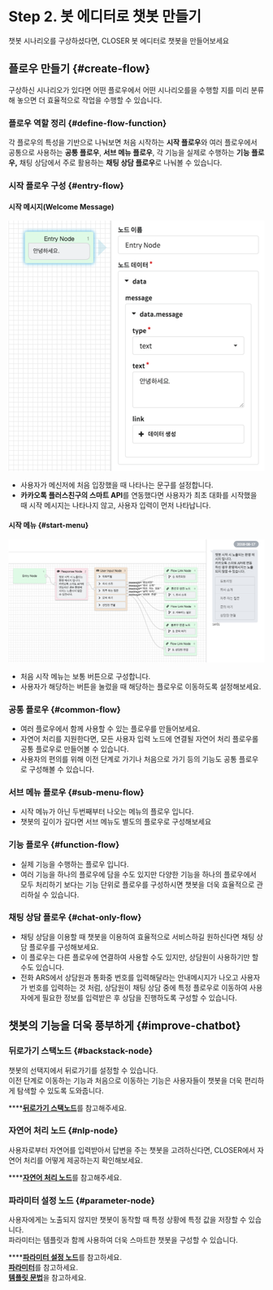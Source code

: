 # Step 2. 봇 에디터로 챗봇 만들기

챗봇 시나리오를 구상하셨다면, CLOSER 봇 에디터로 챗봇을 만들어보세요

## 플로우 만들기 {#create-flow}

구상하신 시나리오가 있다면 어떤 플로우에서 어떤 시나리오를을 수행할 지를 미리 분류해 놓으면 더 효율적으로 작업을 수행할 수 있습니다.

### 플로우 역할 정리 {#define-flow-function}

각 플로우의 특성을 기반으로 나눠보면 처음 시작하는 **시작 플로우**와 여러 플로우에서 공통으로 사용하는 **공통 플로우**, **서브 메뉴 플로우**, 각 기능을 실제로 수행하는 **기능 플로우,** 채팅 상담에서 주로 활용하는 **채팅 상담 플로우**로 나눠볼 수 있습니다.

### 시작 플로우 구성 {#entry-flow}

#### 시작 메시지\(Welcome Message\)

![](../../.gitbook/assets/guide_%20%2817%29.png)

* 사용자가 메신저에 처음 입장했을 때 나타나는 문구를 설정합니다.
* **카카오톡 플러스친구의 스마트 API**를 연동했다면 사용자가 최초 대화를 시작했을 때 시작 메시지는 나타나지 않고, 사용자 입력이 먼저 나타납니다.

#### 시작 메뉴 {#start-menu}

![](../../.gitbook/assets/guide_%20%285%29.png)

* 처음 시작 메뉴는 보통 버튼으로 구성합니다.
* 사용자가 해당하는 버튼을 눌렀을 때 해당하는 플로우로 이동하도록 설정해보세요.

### 공통 플로우 {#common-flow}

* 여러 플로우에서 함께 사용할 수 있는 플로우를 만들어보세요.
* 자연어 처리를 지원한다면, 모든 사용자 입력 노드에 연결될 자연어 처리 플로우롤 공통 플로우로 만들어볼 수 있습니다.
* 사용자의 편의를 위해 이전 단계로 가기나 처음으로 가기 등의 기능도 공통 플로우로 구성해볼 수 있습니다.

### 서브 메뉴 플로우 {#sub-menu-flow}

* 시작 메뉴가 아닌 두번째부터 나오는 메뉴의 플로우 입니다.
* 챗봇의 깊이가 깊다면 서브 메뉴도 별도의 플로우로 구성해보세요

### 기능 플로우 {#function-flow}

* 실제 기능을 수행하는 플로우 입니다.
* 여러 기능을 하나의 플로우에 담을 수도 있지만 다양한 기능을 하나의 플로우에서 모두 처리하기 보다는 기능 단위로 플로우를 구성하시면 챗봇을 더욱 효율적으로 관리하실 수 있습니다.

### 채팅 상담 플로우 {#chat-only-flow}

*  채팅 상담을 이용할 때 챗봇을 이용하여 효율적으로 서비스하길 원하신다면 채팅 상담 플로우를 구성해보세요.
* 이 플로우는 다른 플로우에 연결하여 사용할 수도 있지만, 상담원이 사용하기만 할 수도 있습니다.
* 전화 ARS에서 상담원과 통화중 번호를 입력해달라는 안내메시지가 나오고 사용자가 번호를 입력하는 것 처럼, 상담원이 채팅 상담 중에 특정 플로우로 이동하여 사용자에게 필요한 정보를 입력받은 후 상담을 진행하도록 구성할 수 있습니다.

## 챗봇의 기능을 더욱 풍부하게 {#improve-chatbot}

### 뒤로가기 스택노드 {#backstack-node}

챗봇의 선택지에서 뒤로가기를 설정할 수 있습니다.  
이전 단계로 이동하는 기능과 처음으로 이동하는 기능은 사용자들이 챗봇을 더욱 편리하게 탐색할 수 있도록 도와줍니다.

\*\*\*\*[**뒤로가기 스택노드**](../../builder/flow-editor/node.md#backstack-node)를 참고해주세요.

### 자연어 처리 노드 {#nlp-node}

사용자로부터 자연어를 입력받아서 답변을 주는 챗봇을 고려하신다면, CLOSER에서 자연어 처리를 어떻게 제공하는지 확인해보세요.

\*\*\*\*[**자연어 처리 노드**](../../builder/flow-editor/node.md#nlp-node)를 참고해주세요.

### 파라미터 설정 노드 {#parameter-node}

사용자에게는 노출되지 않지만 챗봇이 동작할 때 특정 상황에 특정 값을 저장할 수 있습니다.  
파라미터는 템플릿과 함께 사용하여 더욱 스마트한 챗봇을 구성할 수 있습니다.

\*\*\*\*[**파라미터 설정 노드**](../../builder/flow-editor/node.md#parameter-node)를 참고하세요.  
[**파라미터**](../../builder/flow-editor/parameter.md)를 참고하세요.  
[**템플릿 문법**](../../builder/flow-editor/template-syntax.md)을 참고하세요.

